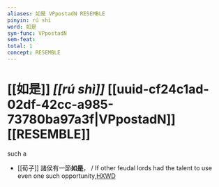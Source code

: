 ```yaml
---
aliases: 如是 VPpostadN RESEMBLE
pinyin: rú shì
word: 如是
syn-func: VPpostadN
sem-feat: 
total: 1
concept: RESEMBLE 
---
```

# [[如是]] *[[rú shì]]*  [[uuid-cf24c1ad-02df-42cc-a985-73780ba97a3f|VPpostadN]] [[RESEMBLE]]
such a
 - [[荀子]] 諸侯有一節**如是**，
                     / If other feudal lords had the talent to use even one such opportunity,[HXWD](https://hxwd.org/textview.html?location=KR3a0002_tls_007-1a.41)